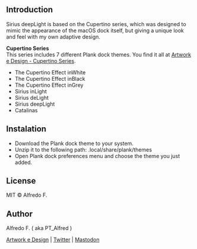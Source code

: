 ## Introduction    
  
Sirius deepLight is based on the Cupertino series, which was designed to mimic the appearance of the macOS dock itself, but giving a unique look and feel with my own adaptive design.  
  
**Cupertino Series**  
This series includes 7 different Plank dock themes. You find it all at [Artwork e Design - Cupertino Series](https://artworkedesign.wordpress.com/tag/cupertino-series/).

- The Cupertino Effect inWhite
- The Cupertino Effect inBlack
- The Cupertino Effect inGrey
- Sirius inLight
- Sirius deLight
- Sirius deepLight
- Catalinas  
  
## Instalation  
  
- Download the Plank dock theme to your system.
- Unzip it to the following path:  .local/share/plank/themes
- Open Plank dock preferences menu and choose the theme you just added. 
  
## License
  MIT © Alfredo F.  
  
## Author
Alfredo F. ( aka PT_Alfred )

[Artwork e Design](https://artworkedesign.wordpress.com)   |   [Twitter](https://twitter.com/ArtworkeDesign)    |    [Mastodon](https://mastodon.art/@PTalfred)
